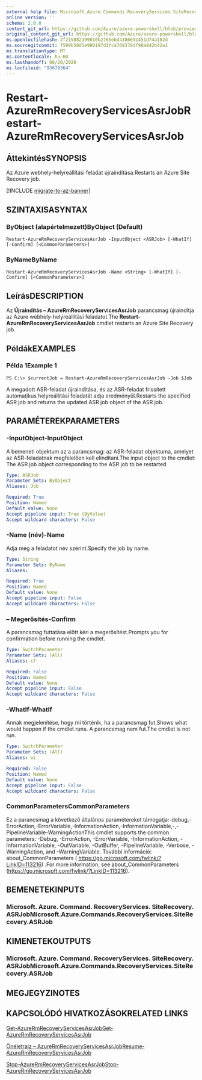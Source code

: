 ```yaml
---
external help file: Microsoft.Azure.Commands.RecoveryServices.SiteRecovery.dll-Help.xml
online version: ''
schema: 2.0.0
content_git_url: https://github.com/Azure/azure-powershell/blob/preview/src/ResourceManager/RecoveryServices.SiteRecovery/Commands.RecoveryServices.SiteRecovery/help/Restart-AzureRmRecoveryServicesAsrJob.md
original_content_git_url: https://github.com/Azure/azure-powershell/blob/preview/src/ResourceManager/RecoveryServices.SiteRecovery/Commands.RecoveryServices.SiteRecovery/help/Restart-AzureRmRecoveryServicesAsrJob.md
ms.openlocfilehash: 2f219882199010b2765ebd4386691451d74a182d
ms.sourcegitcommit: f599b50d5e980197d1fca769378df90a842b42a1
ms.translationtype: MT
ms.contentlocale: hu-HU
ms.lasthandoff: 08/20/2020
ms.locfileid: "93679364"
---
```

# <span data-ttu-id="7b97c-101">Restart-AzureRmRecoveryServicesAsrJob</span><span class="sxs-lookup"><span data-stu-id="7b97c-101">Restart-AzureRmRecoveryServicesAsrJob</span></span>

## <span data-ttu-id="7b97c-102">Áttekintés</span><span class="sxs-lookup"><span data-stu-id="7b97c-102">SYNOPSIS</span></span>
<span data-ttu-id="7b97c-103">Az Azure webhely-helyreállítási feladat újraindítása.</span><span class="sxs-lookup"><span data-stu-id="7b97c-103">Restarts an Azure Site Recovery job.</span></span>

[!INCLUDE [migrate-to-az-banner](../../includes/migrate-to-az-banner.md)]

## <span data-ttu-id="7b97c-104">SZINTAXISA</span><span class="sxs-lookup"><span data-stu-id="7b97c-104">SYNTAX</span></span>

### <span data-ttu-id="7b97c-105">ByObject (alapértelmezett)</span><span class="sxs-lookup"><span data-stu-id="7b97c-105">ByObject (Default)</span></span>
```
Restart-AzureRmRecoveryServicesAsrJob -InputObject <ASRJob> [-WhatIf] [-Confirm] [<CommonParameters>]
```

### <span data-ttu-id="7b97c-106">ByName</span><span class="sxs-lookup"><span data-stu-id="7b97c-106">ByName</span></span>
```
Restart-AzureRmRecoveryServicesAsrJob -Name <String> [-WhatIf] [-Confirm] [<CommonParameters>]
```

## <span data-ttu-id="7b97c-107">Leírás</span><span class="sxs-lookup"><span data-stu-id="7b97c-107">DESCRIPTION</span></span>
<span data-ttu-id="7b97c-108">Az **Újraindítás – AzureRmRecoveryServicesAsrJob** parancsmag újraindítja az Azure webhely-helyreállítási feladatot.</span><span class="sxs-lookup"><span data-stu-id="7b97c-108">The **Restart-AzureRmRecoveryServicesAsrJob** cmdlet restarts an Azure Site Recovery job.</span></span>

## <span data-ttu-id="7b97c-109">Példák</span><span class="sxs-lookup"><span data-stu-id="7b97c-109">EXAMPLES</span></span>

### <span data-ttu-id="7b97c-110">Példa 1</span><span class="sxs-lookup"><span data-stu-id="7b97c-110">Example 1</span></span>
```
PS C:\> $currentJob = Restart-AzureRmRecoveryServicesAsrJob -Job $Job
```

<span data-ttu-id="7b97c-111">A megadott ASR-feladat újraindítása, és az ASR-feladat frissített automatikus helyreállítási feladatát adja eredményül.</span><span class="sxs-lookup"><span data-stu-id="7b97c-111">Restarts the specified ASR job and returns the updated ASR job object of the ASR job.</span></span>

## <span data-ttu-id="7b97c-112">PARAMÉTEREK</span><span class="sxs-lookup"><span data-stu-id="7b97c-112">PARAMETERS</span></span>

### <span data-ttu-id="7b97c-113">-InputObject</span><span class="sxs-lookup"><span data-stu-id="7b97c-113">-InputObject</span></span>
<span data-ttu-id="7b97c-114">A bemeneti objektum az a parancsmag: az ASR-feladat objektuma, amelyet az ASR-feladatnak megfelelően kell elindítani.</span><span class="sxs-lookup"><span data-stu-id="7b97c-114">The input object to the cmdlet: The ASR job object corresponding to the ASR job to be restarted</span></span>
```yaml
Type: ASRJob
Parameter Sets: ByObject
Aliases: Job

Required: True
Position: Named
Default value: None
Accept pipeline input: True (ByValue)
Accept wildcard characters: False
```

### <span data-ttu-id="7b97c-115">-Name (név)</span><span class="sxs-lookup"><span data-stu-id="7b97c-115">-Name</span></span>
<span data-ttu-id="7b97c-116">Adja meg a feladatot név szerint.</span><span class="sxs-lookup"><span data-stu-id="7b97c-116">Specify the job by name.</span></span>

```yaml
Type: String
Parameter Sets: ByName
Aliases: 

Required: True
Position: Named
Default value: None
Accept pipeline input: False
Accept wildcard characters: False
```

### <span data-ttu-id="7b97c-117">– Megerősítés</span><span class="sxs-lookup"><span data-stu-id="7b97c-117">-Confirm</span></span>
<span data-ttu-id="7b97c-118">A parancsmag futtatása előtt kéri a megerősítést.</span><span class="sxs-lookup"><span data-stu-id="7b97c-118">Prompts you for confirmation before running the cmdlet.</span></span>

```yaml
Type: SwitchParameter
Parameter Sets: (All)
Aliases: cf

Required: False
Position: Named
Default value: None
Accept pipeline input: False
Accept wildcard characters: False
```

### <span data-ttu-id="7b97c-119">-WhatIf</span><span class="sxs-lookup"><span data-stu-id="7b97c-119">-WhatIf</span></span>
<span data-ttu-id="7b97c-120">Annak megjelenítése, hogy mi történik, ha a parancsmag fut.</span><span class="sxs-lookup"><span data-stu-id="7b97c-120">Shows what would happen if the cmdlet runs.</span></span> <span data-ttu-id="7b97c-121">A parancsmag nem fut.</span><span class="sxs-lookup"><span data-stu-id="7b97c-121">The cmdlet is not run.</span></span>

```yaml
Type: SwitchParameter
Parameter Sets: (All)
Aliases: wi

Required: False
Position: Named
Default value: None
Accept pipeline input: False
Accept wildcard characters: False
```

### <span data-ttu-id="7b97c-122">CommonParameters</span><span class="sxs-lookup"><span data-stu-id="7b97c-122">CommonParameters</span></span>
<span data-ttu-id="7b97c-123">Ez a parancsmag a következő általános paramétereket támogatja:-debug,-ErrorAction,-ErrorVariable,-InformationAction,-InformationVariable,-,-PipelineVariable-WarningAction</span><span class="sxs-lookup"><span data-stu-id="7b97c-123">This cmdlet supports the common parameters: -Debug, -ErrorAction, -ErrorVariable, -InformationAction, -InformationVariable, -OutVariable, -OutBuffer, -PipelineVariable, -Verbose, -WarningAction, and -WarningVariable.</span></span> <span data-ttu-id="7b97c-124">További információ: about_CommonParameters ( https://go.microsoft.com/fwlink/?LinkID=113216) .</span><span class="sxs-lookup"><span data-stu-id="7b97c-124">For more information, see about_CommonParameters (https://go.microsoft.com/fwlink/?LinkID=113216).</span></span>

## <span data-ttu-id="7b97c-125">BEMENETEK</span><span class="sxs-lookup"><span data-stu-id="7b97c-125">INPUTS</span></span>

### <span data-ttu-id="7b97c-126">Microsoft. Azure. Command. RecoveryServices. SiteRecovery. ASRJob</span><span class="sxs-lookup"><span data-stu-id="7b97c-126">Microsoft.Azure.Commands.RecoveryServices.SiteRecovery.ASRJob</span></span>

## <span data-ttu-id="7b97c-127">KIMENETEK</span><span class="sxs-lookup"><span data-stu-id="7b97c-127">OUTPUTS</span></span>

### <span data-ttu-id="7b97c-128">Microsoft. Azure. Command. RecoveryServices. SiteRecovery. ASRJob</span><span class="sxs-lookup"><span data-stu-id="7b97c-128">Microsoft.Azure.Commands.RecoveryServices.SiteRecovery.ASRJob</span></span>

## <span data-ttu-id="7b97c-129">MEGJEGYZI</span><span class="sxs-lookup"><span data-stu-id="7b97c-129">NOTES</span></span>

## <span data-ttu-id="7b97c-130">KAPCSOLÓDÓ HIVATKOZÁSOK</span><span class="sxs-lookup"><span data-stu-id="7b97c-130">RELATED LINKS</span></span>

[<span data-ttu-id="7b97c-131">Get-AzureRmRecoveryServicesAsrJob</span><span class="sxs-lookup"><span data-stu-id="7b97c-131">Get-AzureRmRecoveryServicesAsrJob</span></span>](./Get-AzureRmRecoveryServicesAsrJob.md)

[<span data-ttu-id="7b97c-132">Önéletrajz – AzureRmRecoveryServicesAsrJob</span><span class="sxs-lookup"><span data-stu-id="7b97c-132">Resume-AzureRmRecoveryServicesAsrJob</span></span>](./Resume-AzureRmRecoveryServicesAsrJob.md)

[<span data-ttu-id="7b97c-133">Stop-AzureRmRecoveryServicesAsrJob</span><span class="sxs-lookup"><span data-stu-id="7b97c-133">Stop-AzureRmRecoveryServicesAsrJob</span></span>](./Stop-AzureRmRecoveryServicesAsrJob.md)

